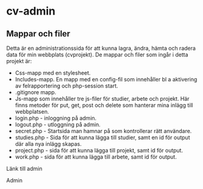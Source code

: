 # cv-admin

## Mappar och filer
Detta är en administrationssida för att kunna lagra, ändra, hämta och radera data för min webbplats (cvprojekt). De mappar och filer som ingår i detta projekt är:

* Css-mapp med en stylesheet.
* Includes-mapp. En mapp med en config-fil som innehåller bl a aktivering av felrapportering och php-session start.
* .gitignore mapp.
* Js-mapp som innehåller tre js-filer för studier, arbete och projekt. Här finns metoder för put, get, post och delete som hanterar mina inlägg till webbplatsen.
* login.php - inloggning på admin.
* logout.php - utloggning på admin.
* secret.php - Startsida man hamnar på som kontrollerar rätt användare.
* studies.php - Sida för att kunna lägga till studier, samt en id för output där alla nya inlägg skapas.
* project.php - sida för att kunna lägga till projekt, samt id för output.
* work.php - sida för att kunna lägga till arbete, samt id för output.

Länk till admin

Admin